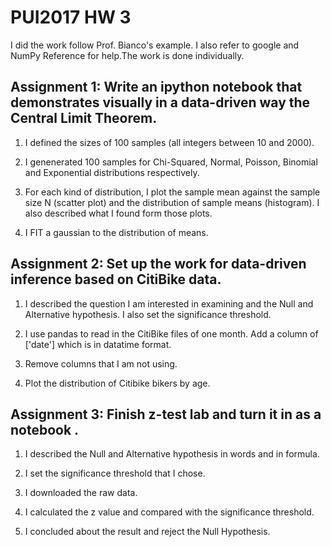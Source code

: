 # PUI2017 HW 3

I did the work follow Prof. Bianco's example. I also refer to google and NumPy Reference for help.The work is done individually.

## Assignment 1: Write an ipython notebook that demonstrates visually in a data-driven way the Central Limit Theorem. 

1. I defined the sizes of 100 samples (all integers between 10 and 2000).

2. I genenerated 100 samples for Chi-Squared, Normal, Poisson, Binomial and Exponential distributions respectively.

3. For each kind of distribution, I plot the sample mean against the sample size N (scatter plot) and the distribution of sample means (histogram). I also described what I found form those plots.

4. I FIT a gaussian to the distribution of means.

## Assignment 2: Set up the work for data-driven inference based on CitiBike data.

1. I described the question I am interested in examining and the Null and Alternative hypothesis. I also set the significance threshold. 

2. I use pandas to read in the CitiBike files of one month. Add a column of ['date'] which is in datatime format.

3. Remove columns that I am not using.

4. Plot the distribution of Citibike bikers by age.


## Assignment 3: Finish z-test lab and turn it in as a notebook .

1. I described the Null and Alternative hypothesis in words and in formula.

2. I set the significance threshold that I chose. 

2. I downloaded the raw data.

3. I calculated the z value and compared with the significance threshold.

4. I concluded about the result and reject the Null Hypothesis.


